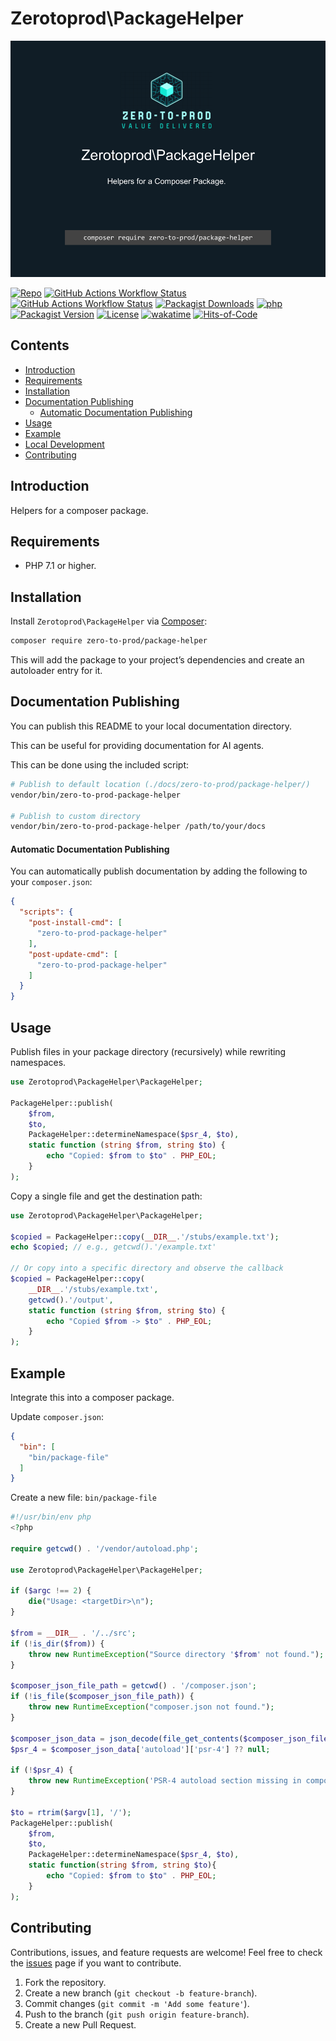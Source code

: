# Zerotoprod\PackageHelper

![](art/logo.png)

[![Repo](https://img.shields.io/badge/github-gray?logo=github)](https://github.com/zero-to-prod/package-helper)
[![GitHub Actions Workflow Status](https://img.shields.io/github/actions/workflow/status/zero-to-prod/package-helper/test.yml?label=test)](https://github.com/zero-to-prod/package-helper/actions)
[![GitHub Actions Workflow Status](https://img.shields.io/github/actions/workflow/status/zero-to-prod/package-helper/backwards_compatibility.yml?label=backwards_compatibility)](https://github.com/zero-to-prod/package-helper/actions)
[![Packagist Downloads](https://img.shields.io/packagist/dt/zero-to-prod/package-helper?color=blue)](https://packagist.org/packages/zero-to-prod/package-helper/stats)
[![php](https://img.shields.io/packagist/php-v/zero-to-prod/package-helper.svg?color=purple)](https://packagist.org/packages/zero-to-prod/package-helper/stats)
[![Packagist Version](https://img.shields.io/packagist/v/zero-to-prod/package-helper?color=f28d1a)](https://packagist.org/packages/zero-to-prod/package-helper)
[![License](https://img.shields.io/packagist/l/zero-to-prod/package-helper?color=pink)](https://github.com/zero-to-prod/package-helper/blob/main/LICENSE.md)
[![wakatime](https://wakatime.com/badge/github/zero-to-prod/package-helper.svg)](https://wakatime.com/badge/github/zero-to-prod/package-helper)
[![Hits-of-Code](https://hitsofcode.com/github/zero-to-prod/package-helper?branch=main)](https://hitsofcode.com/github/zero-to-prod/package-helper/view?branch=main)

## Contents

- [Introduction](#introduction)
- [Requirements](#requirements)
- [Installation](#installation)
- [Documentation Publishing](#documentation-publishing)
  - [Automatic Documentation Publishing](#automatic-documentation-publishing)
- [Usage](#usage)
- [Example](#example)
- [Local Development](./LOCAL_DEVELOPMENT.md)
- [Contributing](#contributing)

## Introduction

Helpers for a composer package.

## Requirements

- PHP 7.1 or higher.

## Installation

Install `Zerotoprod\PackageHelper` via [Composer](https://getcomposer.org/):

```bash
composer require zero-to-prod/package-helper
```

This will add the package to your project’s dependencies and create an autoloader entry for it.

## Documentation Publishing

You can publish this README to your local documentation directory.

This can be useful for providing documentation for AI agents.

This can be done using the included script:

```bash
# Publish to default location (./docs/zero-to-prod/package-helper/)
vendor/bin/zero-to-prod-package-helper

# Publish to custom directory
vendor/bin/zero-to-prod-package-helper /path/to/your/docs
```

#### Automatic Documentation Publishing

You can automatically publish documentation by adding the following to your `composer.json`:

```json
{
  "scripts": {
    "post-install-cmd": [
      "zero-to-prod-package-helper"
    ],
    "post-update-cmd": [
      "zero-to-prod-package-helper"
    ]
  }
}
```

## Usage

Publish files in your package directory (recursively) while rewriting namespaces.

```php
use Zerotoprod\PackageHelper\PackageHelper;

PackageHelper::publish(
    $from,
    $to,
    PackageHelper::determineNamespace($psr_4, $to),
    static function (string $from, string $to) {
        echo "Copied: $from to $to" . PHP_EOL;
    }
);
```

Copy a single file and get the destination path:

```php
use Zerotoprod\PackageHelper\PackageHelper;

$copied = PackageHelper::copy(__DIR__.'/stubs/example.txt');
echo $copied; // e.g., getcwd().'/example.txt'

// Or copy into a specific directory and observe the callback
$copied = PackageHelper::copy(
    __DIR__.'/stubs/example.txt',
    getcwd().'/output',
    static function (string $from, string $to) {
        echo "Copied $from -> $to" . PHP_EOL;
    }
);
```

## Example

Integrate this into a composer package.

Update `composer.json`:

```json
{
  "bin": [
    "bin/package-file"
  ]
}
```

Create a new file: `bin/package-file`

```php
#!/usr/bin/env php
<?php

require getcwd() . '/vendor/autoload.php';

use Zerotoprod\PackageHelper\PackageHelper;

if ($argc !== 2) {
    die("Usage: <targetDir>\n");
}

$from = __DIR__ . '/../src';
if (!is_dir($from)) {
    throw new RuntimeException("Source directory '$from' not found.");
}

$composer_json_file_path = getcwd() . '/composer.json';
if (!is_file($composer_json_file_path)) {
    throw new RuntimeException("composer.json not found.");
}

$composer_json_data = json_decode(file_get_contents($composer_json_file_path), true);
$psr_4 = $composer_json_data['autoload']['psr-4'] ?? null;

if (!$psr_4) {
    throw new RuntimeException('PSR-4 autoload section missing in composer.json.');
}

$to = rtrim($argv[1], '/');
PackageHelper::publish(
    $from,
    $to,
    PackageHelper::determineNamespace($psr_4, $to),
    static function(string $from, string $to){
        echo "Copied: $from to $to" . PHP_EOL;
    }
);
```

## Contributing

Contributions, issues, and feature requests are welcome!
Feel free to check the [issues](https://github.com/zero-to-prod/package-helper/issues) page if you want to contribute.

1. Fork the repository.
2. Create a new branch (`git checkout -b feature-branch`).
3. Commit changes (`git commit -m 'Add some feature'`).
4. Push to the branch (`git push origin feature-branch`).
5. Create a new Pull Request.
